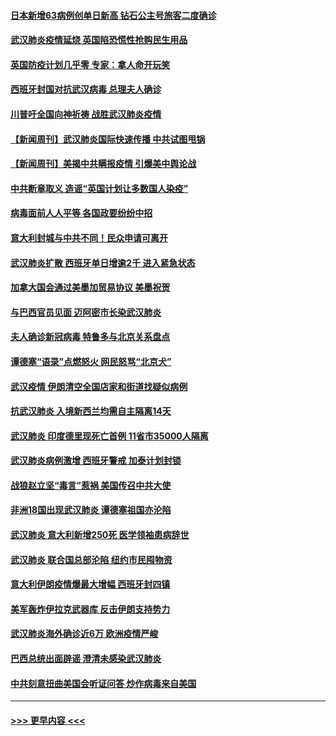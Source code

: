 #### [日本新增63病例创单日新高 钻石公主号旅客二度确诊](../pages/prog202/a102800002.md?t=03151202) 
#### [武汉肺炎疫情延烧 英国陷恐慌性抢购民生用品](../pages/prog202/a102799980.md?t=03151202) 
#### [英国防疫计划几乎零 专家：拿人命开玩笑](../pages/prog202/a102799943.md?t=03151202) 
#### [西班牙封国对抗武汉病毒 总理夫人确诊](../pages/prog202/a102799930.md?t=03151202) 
#### [川普吁全国向神祈祷 战胜武汉肺炎疫情](../pages/prog202/a102799906.md?t=03151202) 
#### [【新闻周刊】武汉肺炎国际快速传播 中共试图甩锅](../pages/prog202/a102799845.md?t=03151202) 
#### [【新闻周刊】美揭中共瞒报疫情  引爆美中舆论战](../pages/prog202/a102799836.md?t=03151202) 
#### [中共断章取义 造谣“英国计划让多数国人染疫”](../pages/prog202/a102799810.md?t=03151202) 
#### [病毒面前人人平等 各国政要纷纷中招](../pages/prog202/a102799720.md?t=03151202) 
#### [意大利封城与中共不同！民众申请可离开](../pages/prog202/a102799706.md?t=03151202) 
#### [武汉肺炎扩散 西班牙单日增逾2千 进入紧急状态](../pages/prog202/a102799649.md?t=03151202) 
#### [加拿大国会通过美墨加贸易协议  美墨祝贺](../pages/prog202/a102799636.md?t=03151202) 
#### [与巴西官员见面 迈阿密市长染武汉肺炎](../pages/prog202/a102799484.md?t=03151202) 
#### [夫人确诊新冠病毒 特鲁多与北京关系盘点](../pages/prog202/a102799474.md?t=03151202) 
#### [谭德塞“语录”点燃怒火 网民怒骂“北京犬”](../pages/prog202/a102799480.md?t=03151202) 
#### [武汉疫情 伊朗清空全国店家和街道找疑似病例](../pages/prog202/a102799451.md?t=03151202) 
#### [抗武汉肺炎 入境新西兰均需自主隔离14天](../pages/prog202/a102799406.md?t=03151202) 
#### [武汉肺炎 印度德里现死亡首例 11省市35000人隔离](../pages/prog202/a102799379.md?t=03151202) 
#### [武汉肺炎病例激增 西班牙警戒 加泰计划封锁](../pages/prog202/a102799338.md?t=03151202) 
#### [战狼赵立坚“毒言”惹祸 美国传召中共大使](../pages/prog202/a102799314.md?t=03151202) 
#### [非洲18国出现武汉肺炎 谭德塞祖国亦沦陷](../pages/prog202/a102799302.md?t=03151202) 
#### [武汉肺炎 意大利新增250死 医学领袖患病辞世](../pages/prog202/a102799253.md?t=03151202) 
#### [武汉肺炎 联合国总部沦陷 纽约市民囤物资](../pages/prog202/a102799239.md?t=03151202) 
#### [意大利伊朗疫情爆最大增幅 西班牙封四镇](../pages/prog202/a102798969.md?t=03151202) 
#### [美军轰炸伊拉克武器库 反击伊朗支持势力](../pages/prog202/a102799127.md?t=03151202) 
#### [武汉肺炎海外确诊近6万 欧洲疫情严峻](../pages/prog202/a102799147.md?t=03151202) 
#### [巴西总统出面辟谣  澄清未感染武汉肺炎](../pages/prog202/a102799066.md?t=03151202) 
#### [中共刻意扭曲美国会听证问答 炒作病毒来自美国](../pages/prog202/a102799022.md?t=03151202) 

----
#### [ >>> 更早内容 <<< ](../indexes/prog202-earlier.md)
